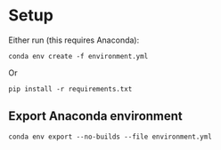 # Setup

Either run (this requires Anaconda):

```
conda env create -f environment.yml
```

Or

```
pip install -r requirements.txt
```

## Export Anaconda environment

```
conda env export --no-builds --file environment.yml
```
